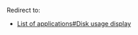 Redirect to:

*   [List of applications#Disk usage display](/index.php/List_of_applications#Disk_usage_display "List of applications")